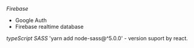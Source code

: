 _Firebase_

- Google Auth
- Firebase realtime database

_typeScript_
_SASS_
'yarn add node-sass@^5.0.0' - version suport by react.
